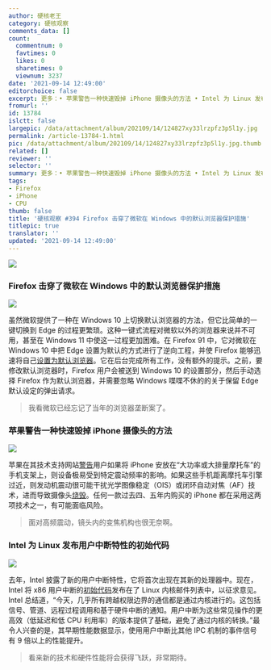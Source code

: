 ```yaml
---
author: 硬核老王
category: 硬核观察
comments_data: []
count:
  commentnum: 0
  favtimes: 0
  likes: 0
  sharetimes: 0
  viewnum: 3237
date: '2021-09-14 12:49:00'
editorchoice: false
excerpt: 更多：• 苹果警告一种快速毁掉 iPhone 摄像头的方法 • Intel 为 Linux 发布用户中断特性的初始代码
fromurl: ''
id: 13784
islctt: false
largepic: /data/attachment/album/202109/14/124827xy33lrzpfz3p5l1y.jpg
permalink: /article-13784-1.html
pic: /data/attachment/album/202109/14/124827xy33lrzpfz3p5l1y.jpg.thumb.jpg
related: []
reviewer: ''
selector: ''
summary: 更多：• 苹果警告一种快速毁掉 iPhone 摄像头的方法 • Intel 为 Linux 发布用户中断特性的初始代码
tags:
- Firefox
- iPhone
- CPU
thumb: false
title: '硬核观察 #394 Firefox 击穿了微软在 Windows 中的默认浏览器保护措施'
titlepic: true
translator: ''
updated: '2021-09-14 12:49:00'
---
```


![](/data/attachment/album/202109/14/124827xy33lrzpfz3p5l1y.jpg)


### Firefox 击穿了微软在 Windows 中的默认浏览器保护措施


![](/data/attachment/album/202109/14/124837n4bnwmjewzhjqvhe.jpg)


虽然微软提供了一种在 Windows 10 上切换默认浏览器的方法，但它比简单的一键切换到 Edge 的过程更繁琐。这种一键式流程对微软以外的浏览器来说并不可用，甚至在 Windows 11 中使这一过程更加困难。在 Firefox 91 中，它对微软在 Windows 10 中把 Edge 设置为默认的方式进行了逆向工程，并使 Firefox 能够迅速将自己[设置为默认浏览器](https://www.theverge.com/2021/9/13/22671182/mozilla-default-browser-windows-protections-firefox)。它在后台完成所有工作，没有额外的提示。之前，要修改默认浏览器时，Firefox 用户会被送到 Windows 10 的设置部分，然后手动选择 Firefox 作为默认浏览器，并需要忽略 Windows 喋喋不休的的关于保留 Edge 默认设定的弹出请求。



> 
> 我看微软已经忘记了当年的浏览器垄断案了。
> 
> 
> 


### 苹果警告一种快速毁掉 iPhone 摄像头的方法


![](/data/attachment/album/202109/14/124905xagccbyd9gac39cm.jpg)


苹果在其技术支持网站[警告](https://support.apple.com/en-us/HT212803)用户如果将 iPhone 安放在“大功率或大排量摩托车”的手机支架上，则设备极易受到特定震动频率的影响。如果这些手机距离摩托车引擎过近，则发动机震动很可能干扰光学图像稳定（OIS）或闭环自动对焦（AF）技术，进而导致摄像头[烧毁](https://www.macrumors.com/2021/09/10/iphone-camera-vibration-damage-motorcyles/)。任何一款过去四、五年内购买的 iPhone 都在采用这两项技术之一，有可能面临风险。



> 
> 面对高频震动，镜头内的变焦机构也很无奈啊。
> 
> 
> 


### Intel 为 Linux 发布用户中断特性的初始代码


![](/data/attachment/album/202109/14/124926d3ye33yj5f0e0kuu.jpg)


去年，Intel 披露了新的用户中断特性，它将首次出现在其新的处理器中。现在，Intel 将 x86 用户中断的[初始代码](https://lore.kernel.org/lkml/20210913200132.3396598-1-sohil.mehta@intel.com/T/#m0a43e921ae1e8e6aa11b8a51380ef2ff3a87fb4a)发布在了 Linux 内核邮件列表中，以征求意见。Intel 总结道，“今天，几乎所有跨越权限边界的通信都是通过内核进行的。这包括信号、管道、远程过程调用和基于硬件中断的通知。用户中断为这些常见操作的更高效（低延迟和低 CPU 利用率）的版本提供了基础，避免了通过内核的转换。”最令人兴奋的是，其早期性能数据显示，使用用户中断比其他 IPC 机制的事件信号有 9 倍以上的性能提升。



> 
> 看来新的技术和硬件性能将会获得飞跃，非常期待。
> 
> 
>